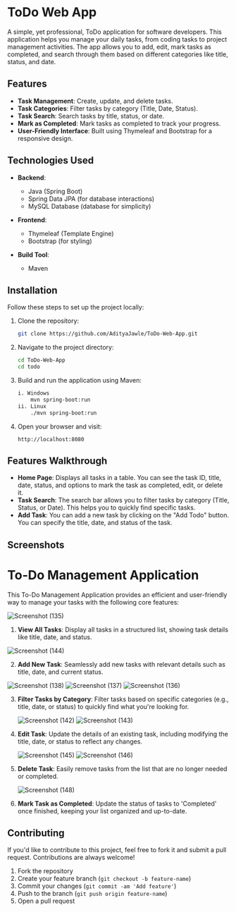 # ToDo Web App

A simple, yet professional, ToDo application for software developers. This application helps you manage your daily tasks, from coding tasks to project management activities. The app allows you to add, edit, mark tasks as completed, and search through them based on different categories like title, status, and date.

## Features

- **Task Management**: Create, update, and delete tasks.
- **Task Categories**: Filter tasks by category (Title, Date, Status).
- **Task Search**: Search tasks by title, status, or date.
- **Mark as Completed**: Mark tasks as completed to track your progress.
- **User-Friendly Interface**: Built using Thymeleaf and Bootstrap for a responsive design.
  
## Technologies Used

- **Backend**: 
  - Java (Spring Boot)
  - Spring Data JPA (for database interactions)
  - MySQL Database (database for simplicity)
  
- **Frontend**:
  - Thymeleaf (Template Engine)
  - Bootstrap (for styling)
  
- **Build Tool**:
  - Maven

## Installation

Follow these steps to set up the project locally:

1. Clone the repository:
    ```bash
    git clone https://github.com/AdityaJawle/ToDo-Web-App.git
    ```

2. Navigate to the project directory:
    ```bash
    cd ToDo-Web-App
    cd todo
    ```

3. Build and run the application using Maven:
    ```bash
    i. Windows
        mvn spring-boot:run
    ii. Linux
        ./mvn spring-boot:run
    ```

4. Open your browser and visit:
    ```url
    http://localhost:8080
    ```

## Features Walkthrough

- **Home Page**: Displays all tasks in a table. You can see the task ID, title, date, status, and options to mark the task as completed, edit, or delete it.
- **Task Search**: The search bar allows you to filter tasks by category (Title, Status, or Date). This helps you to quickly find specific tasks.
- **Add Task**: You can add a new task by clicking on the "Add Todo" button. You can specify the title, date, and status of the task.

## Screenshots

# To-Do Management Application

This To-Do Management Application provides an efficient and user-friendly way to manage your tasks with the following core features:

  ![Screenshot (135)](https://github.com/user-attachments/assets/d7891521-1061-470f-a723-6af1070f8f74)

1. **View All Tasks**: Display all tasks in a structured list, showing task details like title, date, and status.

  ![Screenshot (144)](https://github.com/user-attachments/assets/4ca3f6b6-cfad-4dc7-b150-9552ba17bb2c)

2. **Add New Task**: Seamlessly add new tasks with relevant details such as title, date, and current status.

  ![Screenshot (138)](https://github.com/user-attachments/assets/e3489781-55c2-4d4d-bc1a-187c5f04ebdf)
  ![Screenshot (137)](https://github.com/user-attachments/assets/a918f611-4fff-46af-9582-e0ccdaf3e289)
  ![Screenshot (136)](https://github.com/user-attachments/assets/76f89c51-1ce1-4642-84f6-38ed1be30064)

3. **Filter Tasks by Category**: Filter tasks based on specific categories (e.g., title, date, or status) to quickly find what you're looking for.

   ![Screenshot (142)](https://github.com/user-attachments/assets/5b99ca8b-b7d7-40a0-9693-9d5fb625acf9)
   ![Screenshot (143)](https://github.com/user-attachments/assets/349a5b44-9bb9-4542-bcd7-a48e614d3664)

4. **Edit Task**: Update the details of an existing task, including modifying the title, date, or status to reflect any changes.

   ![Screenshot (145)](https://github.com/user-attachments/assets/979fc243-2c97-4c7f-8923-74cb13fdd83a)
   ![Screenshot (146)](https://github.com/user-attachments/assets/936f41da-9ec1-4e5d-9455-7e42678ade55)

6. **Delete Task**: Easily remove tasks from the list that are no longer needed or completed.

   ![Screenshot (148)](https://github.com/user-attachments/assets/4214f15d-90c8-4254-b713-e320c540bf05)

7. **Mark Task as Completed**: Update the status of tasks to 'Completed' once finished, keeping your list organized and up-to-date.


## Contributing

If you'd like to contribute to this project, feel free to fork it and submit a pull request. Contributions are always welcome!

1. Fork the repository
2. Create your feature branch (`git checkout -b feature-name`)
3. Commit your changes (`git commit -am 'Add feature'`)
4. Push to the branch (`git push origin feature-name`)
5. Open a pull request

